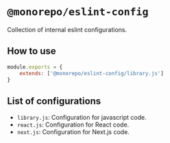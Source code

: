 # `@monorepo/eslint-config`

Collection of internal eslint configurations.

## How to use

```js
module.exports = {
	extends: ['@monorepo/eslint-config/library.js']
}
```

## List of configurations

- `library.js`: Configuration for javascript code.
- `react.js`: Configuration for React code.
- `next.js`: Configuration for Next.js code.
